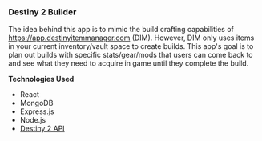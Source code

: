 ### Destiny 2 Builder

The idea behind this app is to mimic the build crafting capabilities of https://app.destinyitemmanager.com (DIM). However, DIM only uses items in your current inventory/vault space to create builds. This app's goal is to plan out builds with specific stats/gear/mods that users can come back to and see what they need to acquire in game until they complete the build.

**Technologies Used**

- React
- MongoDB
- Express.js
- Node.js
- [Destiny 2 API](https://github.com/Bungie-net/api)
